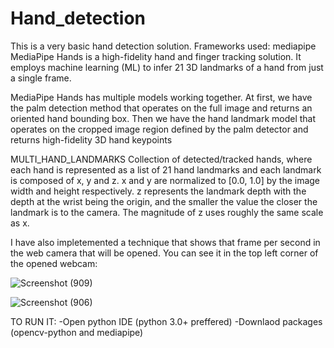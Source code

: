 # Hand_detection
This is a very basic hand detection solution.
Frameworks used: mediapipe
MediaPipe Hands is a high-fidelity hand and finger tracking solution. It employs machine learning (ML) to infer 21 3D landmarks of a hand from just a single frame.

MediaPipe Hands has multiple models working together. At first, we have the palm detection method that operates on the full image and returns an oriented hand bounding box. 
Then we have the hand landmark model that operates on the cropped image region defined by the palm detector and returns high-fidelity 3D hand keypoints


MULTI_HAND_LANDMARKS
Collection of detected/tracked hands, where each hand is represented as a list of 21 hand landmarks and each landmark is composed of x, y and z. x and y are
normalized to [0.0, 1.0] by the image width and height respectively. z represents the landmark depth with the depth at the wrist being the origin, 
and the smaller the value the closer the landmark is to the camera. The magnitude of z uses roughly the same scale as x.

I have also impletemented a technique that shows that frame per second in the web camera that will be opened. You can see it in the top left corner of the opened webcam:

![Screenshot (909)](https://user-images.githubusercontent.com/86128944/127511779-85cd2684-4e7e-4337-acce-bd57c374f7a3.png)


![Screenshot (906)](https://user-images.githubusercontent.com/86128944/127511919-9304e670-2279-47a4-b227-abff402f8a69.png)

TO RUN IT:
-Open python IDE (python 3.0+ preffered)
-Downlaod packages (opencv-python and mediapipe)



